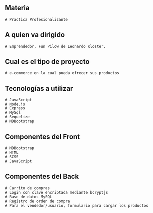 ## Materia
    
    # Practica Profesionalizante

## A quien va dirigido

    # Emprendedor, Fun Pilow de Leonardo Kloster.

## Cual es el tipo de proyecto

    # e-commerce en la cual pueda ofrecer sus productos

## Tecnologías a utilizar

    # JavaScript 
    # Node.js
    # Express
    # MySql
    # Sequelize
    # MDBootstrap

## Componentes del Front
    
    # MDBootstrap
    # HTML
    # SCSS
    # JavaScript

## Componentes del Back

    # Carrito de compras
    # Login con clave encriptada mediante bcryptjs
    # Base de datos MySQL
    # Registro de orden de compra
    # Para el vendedor/usuario, formulario para cargar los productos